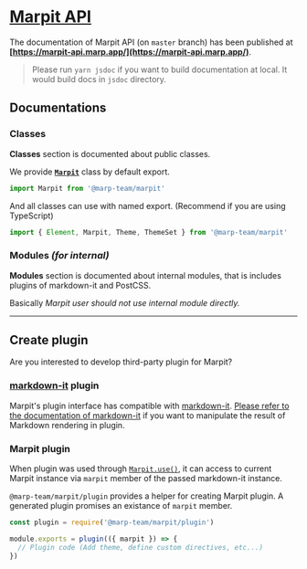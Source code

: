 # [Marpit API](https://marpit-api.marp.app/)

The documentation of Marpit API (on `master` branch) has been published at **[https://marpit-api.marp.app/](https://marpit-api.marp.app/)**.

> Please run `yarn jsdoc` if you want to build documentation at local. It would build docs in `jsdoc` directory.

## Documentations

### Classes

**Classes** section is documented about public classes.

We provide **[`Marpit`](Marpit.html)** class by default export.

```javascript
import Marpit from '@marp-team/marpit'
```

And all classes can use with named export. (Recommend if you are using TypeScript)

```javascript
import { Element, Marpit, Theme, ThemeSet } from '@marp-team/marpit'
```

### Modules _(for internal)_

**Modules** section is documented about internal modules, that is includes plugins of markdown-it and PostCSS.

Basically _Marpit user should not use internal module directly._

---

## Create plugin

Are you interested to develop third-party plugin for Marpit?

### [markdown-it](https://github.com/markdown-it/markdown-it) plugin

Marpit's plugin interface has compatible with [markdown-it](https://github.com/markdown-it/markdown-it). [Please refer to the documentation of markdown-it](https://github.com/markdown-it/markdown-it/blob/master/docs/architecture.md) if you want to manipulate the result of Markdown rendering in plugin.

### Marpit plugin

When plugin was used through [`Marpit.use()`](Marpit.html#use), it can access to current Marpit instance via `marpit` member of the passed markdown-it instance.

`@marp-team/marpit/plugin` provides a helper for creating Marpit plugin. A generated plugin promises an existance of `marpit` member.

```javascript
const plugin = require('@marp-team/marpit/plugin')

module.exports = plugin(({ marpit }) => {
  // Plugin code (Add theme, define custom directives, etc...)
})
```
